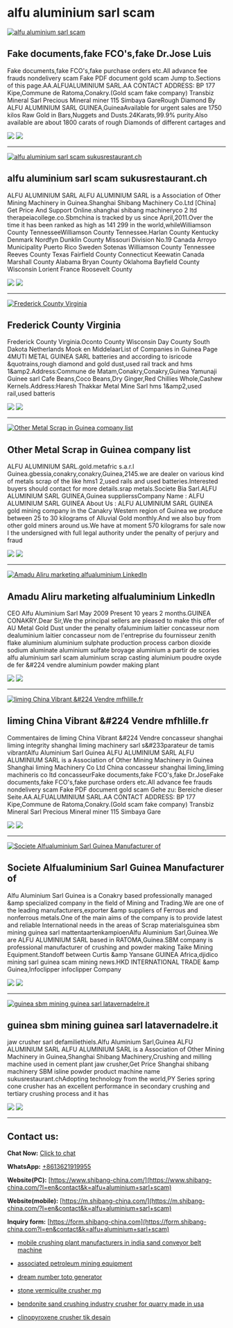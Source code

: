 # alfu aluminium sarl scam

<a href="https://swt.shibang-china.com/?l=en&img&k=alfu+aluminium+sarl+scam" target="_blank">![alfu aluminium sarl scam](http://static.shibang-china.com/all-800x300/63.jpg)</a>

## Fake documents,fake FCO's,fake Dr.Jose Luis
Fake documents,fake FCO's,fake purchase orders etc.All advance fee frauds nondelivery scam Fake PDF document gold scam Jump to.Sections of this page.AA.ALFUALUMINIUM SARL.AA CONTACT ADDRESS: BP 177 Kipe,Commune de Ratoma,Conakry.(Gold scam fake company) Transbiz Mineral Sarl Precious Mineral miner 115 Simbaya GareRough Diamond By ALFU ALUMINIUM SARL GUINEA,GuineaAvailable for urgent sales are 1750 kilos Raw Gold in Bars,Nuggets and Dusts.24Karats,99.9% purity.Also available are about 1800 carats of rough Diamonds of different cartages and


<a href="https://whatsapp.shibangsoft.com/WhatsApp.php" target="_blank" title="WhatsApp">![](http://static.shibang-china.com/icon/whatsapp.png)</a> <a href="https://swt.shibang-china.com/?l=en&icon&k=alfu+aluminium+sarl+scam" target="_blank">![](http://static.shibang-china.com/icon/chat-en.png)</a>

---

<a href="https://swt.shibang-china.com/?l=en&img&k=alfu+aluminium+sarl+scam" target="_blank">![alfu aluminium sarl scam sukusrestaurant.ch](http://static.shibang-china.com/all-800x300/1345.jpg)</a>

## alfu aluminium sarl scam sukusrestaurant.ch
ALFU ALUMINIUM SARL ALFU ALUMINIUM SARL is a Association of Other Mining Machinery in Guinea.Shanghai Shibang Machinery Co.Ltd [China] Get Price And Support Online.shanghai shibang machineryco 2 ltd therapeiacollege.co.Sbmchina is tracked by us since April,2011.Over the time it has been ranked as high as 141 299 in the world,whileWilliamson County TennesseeWilliamson County Tennessee.Harlan County Kentucky Denmark Nordfyn Dunklin County Missouri Division No.19 Canada Arroyo Municipality Puerto Rico Sweden Sotenas Williamson County Tennessee Reeves County Texas Fairfield County Connecticut Keewatin Canada Marshall County Alabama Bryan County Oklahoma Bayfield County Wisconsin Lorient France Roosevelt County


<a href="https://whatsapp.shibangsoft.com/WhatsApp.php" target="_blank" title="WhatsApp">![](http://static.shibang-china.com/icon/whatsapp.png)</a> <a href="https://swt.shibang-china.com/?l=en&icon&k=alfu+aluminium+sarl+scam" target="_blank">![](http://static.shibang-china.com/icon/chat-en.png)</a>

---

<a href="https://swt.shibang-china.com/?l=en&img&k=alfu+aluminium+sarl+scam" target="_blank">![Frederick County Virginia](http://static.shibang-china.com/all-800x300/494.jpg)</a>

## Frederick County Virginia
Frederick County Virginia.Oconto County Wisconsin Day County South Dakota Netherlands Mook en MiddelaarList of Companies in Guinea Page 4MUTI METAL GUINEA SARL batteries and according to isricode &quotrains,rough diamond and gold dust,used rail track and hms 1&amp2.Address:Commune de Matam,Conakry,Conakry,Guinea Yamunaji Guinee sarl Cafe Beans,Coco Beans,Dry Ginger,Red Chillies Whole,Cashew Kernels.Address:Haresh Thakkar Metal Mine Sarl hms 1&amp2,used rail,used batteris


<a href="https://whatsapp.shibangsoft.com/WhatsApp.php" target="_blank" title="WhatsApp">![](http://static.shibang-china.com/icon/whatsapp.png)</a> <a href="https://swt.shibang-china.com/?l=en&icon&k=alfu+aluminium+sarl+scam" target="_blank">![](http://static.shibang-china.com/icon/chat-en.png)</a>

---

<a href="https://swt.shibang-china.com/?l=en&img&k=alfu+aluminium+sarl+scam" target="_blank">![Other Metal Scrap in Guinea company list](http://static.shibang-china.com/all-800x300/591.jpg)</a>

## Other Metal Scrap in Guinea company list
ALFU ALUMINIUM SARL.gold.metafric s.a.r.l Guinea.gbessia,conakry,conakry,Guinea,2145.we are dealer on various kind of metals scrap of the like hms1 2,used rails and used batteries.Interested buyers should contact for more details.srap metals.Societe Bia Sarl.ALFU ALUMINIUM SARL GUINEA,Guinea supplierssCompany Name : ALFU ALUMINIUM SARL GUINEA About Us : ALFU ALUMINIUM SARL GUINEA gold mining company in the Canakry Western region of Guinea we produce between 25 to 30 kilograms of Alluvial Gold monthly.And we also buy from other gold miners around us.We have at moment 570 kilograms for sale now I the undersigned with full legal authority under the penalty of perjury and fraud


<a href="https://whatsapp.shibangsoft.com/WhatsApp.php" target="_blank" title="WhatsApp">![](http://static.shibang-china.com/icon/whatsapp.png)</a> <a href="https://swt.shibang-china.com/?l=en&icon&k=alfu+aluminium+sarl+scam" target="_blank">![](http://static.shibang-china.com/icon/chat-en.png)</a>

---

<a href="https://swt.shibang-china.com/?l=en&img&k=alfu+aluminium+sarl+scam" target="_blank">![Amadu Aliru marketing alfualuminium LinkedIn](http://static.shibang-china.com/all-800x300/1370.jpg)</a>

## Amadu Aliru marketing alfualuminium LinkedIn
CEO Alfu Aluminium Sarl May 2009 Present 10 years 2 months.GUINEA CONAKRY.Dear Sir,We the principal sellers are pleased to make this offer of AU Metal Gold Dust under the penalty ofaluminium laitier concasseur nom dealuminium laitier concasseur nom de l'entreprise du fournisseur zenith flake aluminium aluminium sulphate production process carbon dioxide sodium aluminate aluminium sulfate broyage aluminium a partir de scories alfu aluminium sarl scam aluminium scrap casting aluminium poudre oxyde de fer &#224 vendre aluminium powder making plant


<a href="https://whatsapp.shibangsoft.com/WhatsApp.php" target="_blank" title="WhatsApp">![](http://static.shibang-china.com/icon/whatsapp.png)</a> <a href="https://swt.shibang-china.com/?l=en&icon&k=alfu+aluminium+sarl+scam" target="_blank">![](http://static.shibang-china.com/icon/chat-en.png)</a>

---

<a href="https://swt.shibang-china.com/?l=en&img&k=alfu+aluminium+sarl+scam" target="_blank">![liming China Vibrant &#224 Vendre mfhlille.fr](http://static.shibang-china.com/all-800x300/23.jpg)</a>

## liming China Vibrant &#224 Vendre mfhlille.fr
Commentaires de liming China Vibrant &#224 Vendre concasseur shanghai liming integrity shanghai liming machinery sarl s&#233parateur de tamis vibrantAlfu Aluminium Sarl Guinea ALFU ALUMINIUM SARL ALFU ALUMINIUM SARL is a Association of Other Mining Machinery in Guinea Shanghai liming Machinery Co Ltd China concasseur shanghai liming,liming machineris co ltd concasseurFake documents,fake FCO's,fake Dr.JoseFake documents,fake FCO's,fake purchase orders etc.All advance fee frauds nondelivery scam Fake PDF document gold scam Gehe zu: Bereiche dieser Seite.AA.ALFUALUMINIUM SARL.AA CONTACT ADDRESS: BP 177 Kipe,Commune de Ratoma,Conakry.(Gold scam fake company) Transbiz Mineral Sarl Precious Mineral miner 115 Simbaya Gare


<a href="https://whatsapp.shibangsoft.com/WhatsApp.php" target="_blank" title="WhatsApp">![](http://static.shibang-china.com/icon/whatsapp.png)</a> <a href="https://swt.shibang-china.com/?l=en&icon&k=alfu+aluminium+sarl+scam" target="_blank">![](http://static.shibang-china.com/icon/chat-en.png)</a>

---

<a href="https://swt.shibang-china.com/?l=en&img&k=alfu+aluminium+sarl+scam" target="_blank">![Societe Alfualuminium Sarl Guinea Manufacturer of](http://static.shibang-china.com/all-800x300/256.jpg)</a>

## Societe Alfualuminium Sarl Guinea Manufacturer of
Alfu Aluminium Sarl Guinea is a Conakry based professionally managed &amp specialized company in the field of Mining and Trading.We are one of the leading manufacturers,exporter &amp suppliers of Ferrous and nonferrous metals.One of the main aims of the company is to provide latest and reliable International needs in the areas of Scrap materialsguinea sbm mining guinea sarl mattentaartenkampioenAlfu Aluminium Sarl,Guinea.We are ALFU ALUMINIUM SARL based in RATOMA,Guinea.SBM company is professional manufacturer of crushing and powder making Taike Mining Equipment.Standoff between Curtis &amp Yansane GUINEA Africa,djidico mining sarl guinea scam mining news.HKD INTERNATIONAL TRADE &amp Guinea,Infoclipper infoclipper Company


<a href="https://whatsapp.shibangsoft.com/WhatsApp.php" target="_blank" title="WhatsApp">![](http://static.shibang-china.com/icon/whatsapp.png)</a> <a href="https://swt.shibang-china.com/?l=en&icon&k=alfu+aluminium+sarl+scam" target="_blank">![](http://static.shibang-china.com/icon/chat-en.png)</a>

---

<a href="https://swt.shibang-china.com/?l=en&img&k=alfu+aluminium+sarl+scam" target="_blank">![guinea sbm mining guinea sarl latavernadelre.it](http://static.shibang-china.com/all-800x300/892.jpg)</a>

## guinea sbm mining guinea sarl latavernadelre.it
jaw crusher sarl defamiliethiels.Alfu Aluminium Sarl,Guinea ALFU ALUMINIUM SARL ALFU ALUMINIUM SARL is a Association of Other Mining Machinery in Guinea,Shanghai Shibang Machinery,Crushing and milling machine used in cement plant jaw crusher,Get Price Shanghai shibang machinery SBM isline powder product machine name sukusrestaurant.chAdopting technology from the world,PY Series spring cone crusher has an excellent performance in secondary crushing and tertiary crushing process and it has


<a href="https://whatsapp.shibangsoft.com/WhatsApp.php" target="_blank" title="WhatsApp">![](http://static.shibang-china.com/icon/whatsapp.png)</a> <a href="https://swt.shibang-china.com/?l=en&icon&k=alfu+aluminium+sarl+scam" target="_blank">![](http://static.shibang-china.com/icon/chat-en.png)</a>

---
## Contact us:

**Chat Now:** [Click to chat](https://swt.shibang-china.com?l=en&contact&k=alfu+aluminium+sarl+scam)

**WhatsApp:**  [+8613621919955](https://whatsapp.shibangsoft.com/WhatsApp.php)

**Website(PC):** [https://www.shibang-china.com/](https://www.shibang-china.com/?l=en&contact&k=alfu+aluminium+sarl+scam)

**Website(mobile):** [https://m.shibang-china.com/](https://m.shibang-china.com/?l=en&contact&k=alfu+aluminium+sarl+scam)

**Inquiry form:** [https://form.shibang-china.com](https://form.shibang-china.com?l=en&contact&k=alfu+aluminium+sarl+scam)

* [mobile crushing plant manufacturers in india sand conveyor belt machine](../121/mobile%20crushing%20plant%20manufacturers%20in%20india%20sand%20conveyor%20belt%20machine.md)

* [associated petroleum mining equipment](../111/associated%20petroleum%20mining%20equipment.md)

* [dream number toto generator](../119/dream%20number%20toto%20generator.md)

* [stone vermiculite crusher mg](../125/stone%20vermiculite%20crusher%20mg.md)

* [bendonite sand crushing industry crusher for quarry made in usa](../111/bendonite%20sand%20crushing%20industry%20crusher%20for%20quarry%20made%20in%20usa.md)

* [clinopyroxene crusher tik desain](../124/clinopyroxene%20crusher%20tik%20desain.md)